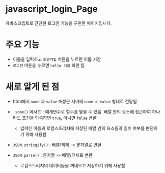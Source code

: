 # javascript_login_Page

자바스크립트로 간단한 로그인 기능을 구현한 페이지입니다.

# 주요 기능

- 이름을 입력하고 `회원가입` 버튼을 누르면 이름 저장
- `로그인` 버튼을 누르면 `hello 이름` 화면 뜸

# 새로 알게 된 점

- html에서 `name` 과 `value` 속성은 서버에 `name = value` 형태로 전달됨

- `.some()` 메서드 : 매개변수로 함수를 받을 수 있음. 배열 안의 요소에 접근하여 하나라도 조건을 만족하면 `true`, 아니면 `false` 반환

  - 입력한 이름과 로컬스토리지에 저장된 배열 안의 요소들의 일치 여부를 판단하기 위해 사용함

- `JSON.stringify()` : 배열/객체 -> 문자열로 변환
- `JSON.parse()` : 문자열 -> 배열/객체로 변환
  - 로컬스토리지의 데이터들을 꺼내오고 저장하기 위해 사용함
